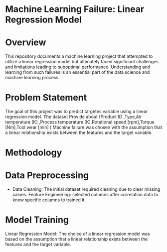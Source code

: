 # Machine Learning Failure: Linear Regression Model
# Overview
This repository documents a machine learning project that attempted to utilize a linear regression model but ultimately faced significant challenges and limitations leading to suboptimal performance. Understanding and learning from such failures is an essential part of the data science and machine learning process.
# Problem Statement
The goal of this project was to predict targetes variable using a linear regression model. The dataset Provide about (Product ID ,Type,Air temperature [K] ,Process temperature [K],Rotational speed [rpm],Torque [Nm],Tool wear [min] )
Machine failure was chosen with the assumption that a linear relationship exists between the features and the target variable.
# Methodology
# Data Preprocessing
* Data Cleaning: The initial dataset required cleaning due to clear missing values.
Feature Engineering: selected columns after correlation data to know specific columns to trained it.
# Model Training
Linear Regression Model: The choice of a linear regression model was based on the assumption that a linear relationship exists between the features and the target variable.

